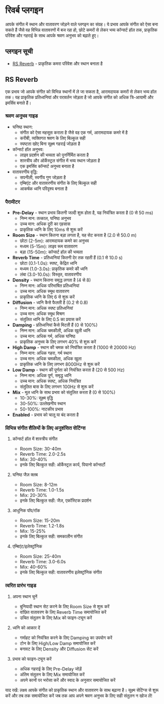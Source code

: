 # रिवर्ब प्लगइन

आपके संगीत में स्थान और वातावरण जोड़ने वाले प्लगइन का संग्रह। ये प्रभाव आपके संगीत को ऐसा बना सकते हैं जैसे वह विभिन्न वातावरणों में बज रहा हो, छोटे कमरों से लेकर भव्य कॉन्सर्ट हॉल तक, प्राकृतिक परिवेश और गहराई के साथ आपके श्रवण अनुभव को बढ़ाते हुए।

## प्लगइन सूची

- [RS Reverb](#rs-reverb) - प्राकृतिक कमरा परिवेश और स्थान बनाता है

## RS Reverb

एक प्रभाव जो आपके संगीत को विभिन्न स्थानों में ले जा सकता है, आरामदायक कमरों से लेकर भव्य हॉल तक। यह प्राकृतिक प्रतिध्वनियां और परावर्तन जोड़ता है जो आपके संगीत को अधिक त्रि-आयामी और इमर्सिव बनाते हैं।

### श्रवण अनुभव गाइड
- घनिष्ठ स्थान:
  - संगीत को ऐसा महसूस कराता है जैसे वह एक गर्म, आरामदायक कमरे में है
  - करीबी, व्यक्तिगत श्रवण के लिए बिल्कुल सही
  - स्पष्टता खोए बिना सूक्ष्म गहराई जोड़ता है
- कॉन्सर्ट हॉल अनुभव:
  - लाइव प्रदर्शन की भव्यता को पुनर्निर्मित करता है
  - शास्त्रीय और ऑर्केस्ट्रल संगीत में भव्य स्थान जोड़ता है
  - एक इमर्सिव कॉन्सर्ट अनुभव बनाता है
- वातावरणीय वृद्धि:
  - सपनीली, स्वर्गीय गुण जोड़ता है
  - एम्बिएंट और वातावरणीय संगीत के लिए बिल्कुल सही
  - आकर्षक ध्वनि परिदृश्य बनाता है

### पैरामीटर
- **Pre-Delay** - स्थान प्रभाव कितनी जल्दी शुरू होता है, यह नियंत्रित करता है (0 से 50 ms)
  - निम्न मान: तत्काल, घनिष्ठ अनुभव
  - उच्च मान: अधिक दूरी का एहसास
  - प्राकृतिक ध्वनि के लिए 10ms से शुरू करें
- **Room Size** - स्थान कितना बड़ा लगता है, यह सेट करता है (2.0 से 50.0 m)
  - छोटा (2-5m): आरामदायक कमरे का अनुभव
  - मध्यम (5-15m): लाइव रूम वातावरण
  - बड़ा (15-50m): कॉन्सर्ट हॉल की भव्यता
- **Reverb Time** - प्रतिध्वनियां कितनी देर तक रहती हैं (0.1 से 10.0 s)
  - छोटा (0.1-1.0s): स्पष्ट, केंद्रित ध्वनि
  - मध्यम (1.0-3.0s): प्राकृतिक कमरे की ध्वनि
  - लंबा (3.0-10.0s): विस्तृत, वातावरणीय
- **Density** - स्थान कितना समृद्ध लगता है (4 से 8)
  - निम्न मान: अधिक परिभाषित प्रतिध्वनियां
  - उच्च मान: अधिक स्मूथ वातावरण
  - प्राकृतिक ध्वनि के लिए 6 से शुरू करें
- **Diffusion** - ध्वनि कैसे फैलती है (0.2 से 0.8)
  - निम्न मान: अधिक स्पष्ट प्रतिध्वनियां
  - उच्च मान: अधिक स्मूथ मिश्रण
  - संतुलित ध्वनि के लिए 0.5 का प्रयास करें
- **Damping** - प्रतिध्वनियां कैसे मिटती हैं (0 से 100%)
  - निम्न मान: अधिक चमकीली, अधिक खुली ध्वनि
  - उच्च मान: अधिक गर्म, अधिक घनिष्ठ
  - प्राकृतिक अनुभव के लिए लगभग 40% से शुरू करें
- **High Damp** - स्थान की चमक को नियंत्रित करता है (1000 से 20000 Hz)
  - निम्न मान: अधिक गहरा, गर्म स्थान
  - उच्च मान: अधिक चमकीला, अधिक खुला
  - प्राकृतिक ध्वनि के लिए लगभग 8000Hz से शुरू करें
- **Low Damp** - स्थान की पूर्णता को नियंत्रित करता है (20 से 500 Hz)
  - निम्न मान: अधिक पूर्ण, समृद्ध ध्वनि
  - उच्च मान: अधिक स्पष्ट, अधिक नियंत्रित
  - संतुलित बास के लिए लगभग 100Hz से शुरू करें
- **Mix** - मूल ध्वनि के साथ प्रभाव को संतुलित करता है (0 से 100%)
  - 10-30%: सूक्ष्म वृद्धि
  - 30-50%: उल्लेखनीय स्थान
  - 50-100%: नाटकीय प्रभाव
- **Enabled** - प्रभाव को चालू या बंद करता है

### विभिन्न संगीत शैलियों के लिए अनुशंसित सेटिंग्स

1. कॉन्सर्ट हॉल में शास्त्रीय संगीत
   - Room Size: 30-40m
   - Reverb Time: 2.0-2.5s
   - Mix: 30-40%
   - इनके लिए बिल्कुल सही: ऑर्केस्ट्रल कार्य, पियानो कॉन्सर्टो

2. घनिष्ठ जैज़ क्लब
   - Room Size: 8-12m
   - Reverb Time: 1.0-1.5s
   - Mix: 20-30%
   - इनके लिए बिल्कुल सही: जैज़, एकॉस्टिक प्रदर्शन

3. आधुनिक पॉप/रॉक
   - Room Size: 15-20m
   - Reverb Time: 1.2-1.8s
   - Mix: 15-25%
   - इनके लिए बिल्कुल सही: समकालीन संगीत

4. एम्बिएंट/इलेक्ट्रॉनिक
   - Room Size: 25-40m
   - Reverb Time: 3.0-6.0s
   - Mix: 40-60%
   - इनके लिए बिल्कुल सही: वातावरणीय इलेक्ट्रॉनिक संगीत

### त्वरित प्रारंभ गाइड

1. अपना स्थान चुनें
   - बुनियादी स्थान सेट करने के लिए Room Size से शुरू करें
   - वांछित वातावरण के लिए Reverb Time समायोजित करें
   - उचित संतुलन के लिए Mix को फाइन-ट्यून करें

2. ध्वनि को आकार दें
   - गर्माहट को नियंत्रित करने के लिए Damping का उपयोग करें
   - टोन के लिए High/Low Damp समायोजित करें
   - बनावट के लिए Density और Diffusion सेट करें

3. प्रभाव को फाइन-ट्यून करें
   - अधिक गहराई के लिए Pre-Delay जोड़ें
   - अंतिम संतुलन के लिए Mix समायोजित करें
   - अपने कानों पर भरोसा करें और स्वाद के अनुसार समायोजित करें

याद रखें: लक्ष्य आपके संगीत को प्राकृतिक स्थान और वातावरण के साथ बढ़ाना है। सूक्ष्म सेटिंग्स से शुरू करें और तब तक समायोजित करें जब तक आप अपने श्रवण अनुभव के लिए सही संतुलन न खोज लें!